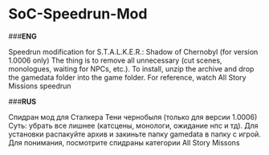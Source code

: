 # SoC-Speedrun-Mod

###**ENG**

Speedrun modification for S.T.A.L.K.E.R.: Shadow of Chernobyl (for version 1.0006 only)
The thing is to remove all unnecessary (cut scenes, monologues, waiting for NPCs, etc.).
To install, unzip the archive and drop the gamedata folder into the game folder.
For reference, watch All Story Missions speedrun

###**RUS**

Спидран мод для Сталкера Тени чернобыля (только для версии 1.0006)
Суть: убрать все лишнее (катсцены, монологи, ожидание нпс и тд).
Для установки распакуйте архив и закиньте папку gamedata в папку с игрой.
Для понимания, посмотрите спидраны категории All Story Missons
